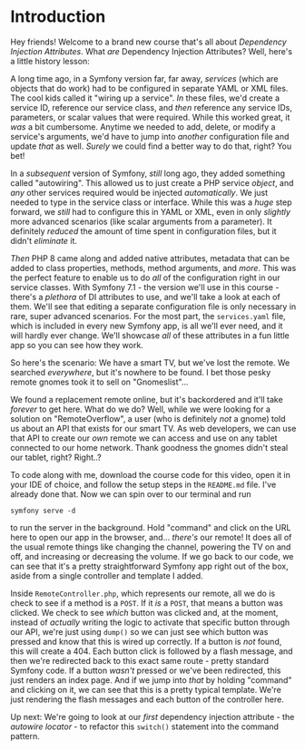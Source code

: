 # Introduction

Hey friends! Welcome to a brand new course that's all about *Dependency Injection Attributes*. What *are* Dependency Injection Attributes? Well, here's a little history lesson:

A long time ago, in a Symfony version far, far away, *services* (which are objects that do work) had to be configured in separate YAML or XML files. The cool kids called it "wiring up a service". *In* these files, we'd create a service ID, reference our service class, and *then* reference any service IDs, parameters, or scalar values that were required. While this worked great, it *was* a bit cumbersome. Anytime we needed to add, delete, or modify a service's arguments, we'd have to jump into *another* configuration file and update *that* as well. *Surely* we could find a better way to do that, right? You bet!

In a *subsequent* version of Symfony, *still* long ago, they added something called "autowiring". This allowed us to just create a PHP service *object*, and *any* other services required would be injected *automatically*. We just
needed to type in the service class or interface. While this was a *huge* step forward, we *still* had to configure this in YAML or XML, even in only *slightly* more advanced scenarios (like scalar arguments from a parameter). It definitely *reduced* the amount of time spent in configuration files, but it didn't *eliminate* it.

*Then* PHP 8 came along and added native attributes, metadata that can be added to class properties, methods, method arguments, and *more*. This was the perfect feature to enable us to do *all* of the configuration right in our service classes. With Symfony 7.1 - the version we'll use in this course - there's a *plethora* of DI attributes to use, and we'll take a look at each of them. We'll see that editing a separate configuration file is only necessary in rare, super advanced scenarios. For the most part, the `services.yaml` file, which is included in every new Symfony app, is all we'll ever need, and it will hardly ever change. We'll showcase *all* of these attributes in a fun little app so you can see how they work.

So here's the scenario: We have a smart TV, but we've lost the remote. We searched *everywhere*, but it's nowhere to be found. I bet those pesky remote gnomes took it to sell on "Gnomeslist"...

We found a replacement remote online, but it's backordered and it'll take *forever* to get here. What do we do? Well, while we were looking for a solution on "RemoteOverflow", a user (who is definitely *not* a gnome) told us about an API that exists for our smart TV. As web developers, we can use that API to create our *own* remote we can access and use on any tablet connected to our home network. Thank goodness the gnomes didn't steal our tablet, right? Right..?

To code along with me, download the course code for this video, open it in your IDE of choice, and follow the setup steps in the `README.md` file. I've already done that. Now we can spin over to our terminal and run

```terminal
symfony serve -d
```

to run the server in the background. Hold "command" and click on the URL here to open our app in the browser, and... *there's* our remote! It does all of the usual remote things like changing the channel, powering the TV on and off, and increasing or decreasing the volume. If we go back to our code, we can see that it's a pretty straightforward Symfony app right out of the box, aside from a single controller and template I added.

Inside `RemoteController.php`, which represents our remote, all we do is check to see if a method is a `POST`. If it *is* a `POST`, that means a button was clicked. We check to see *which* button was clicked and, at the moment, instead of *actually* writing the logic to activate that specific button through our API, we're just using `dump()` so we can just see which button was pressed and know that this is wired up correctly. If a button is *not* found, this will create a 404. Each button click is followed by a flash message, and then we're redirected back to this exact same route - pretty standard Symfony code. If a button *wasn't* pressed or we've been redirected, this just renders an index page. And if we jump into *that* by holding "command" and clicking on it, we can see that this is a pretty typical template. We're just rendering the flash messages and each button of the controller here.

Up next: We're going to look at our *first* dependency injection attribute - the *autowire locator* - to refactor this `switch()` statement into the command pattern.
